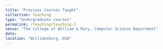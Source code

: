 ```yaml
---
title: "Previous Courses Taught"
collection: teaching
type: "Undergraduate courses"
permalink: /teaching/teaching-1
venue: "The College of William & Mary, Computer Science Department"
date: 
location: "Williamsburg, USA"
---
```


